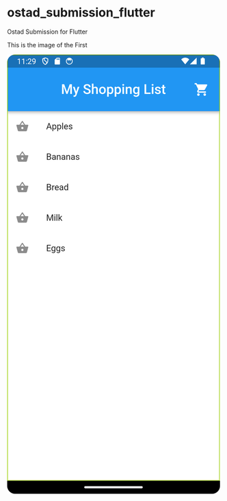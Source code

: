 # ostad_submission_flutter

Ostad Submission for Flutter

This is the image of the First


![img.png](img.png)